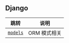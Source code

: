 ## Django

| 跳转 | 说明 |
| --- | --- |
| [`models`](https://github.com/PokeyBoa/python-scripts/tree/master/modules/django/models) | ORM 模式相关 |

